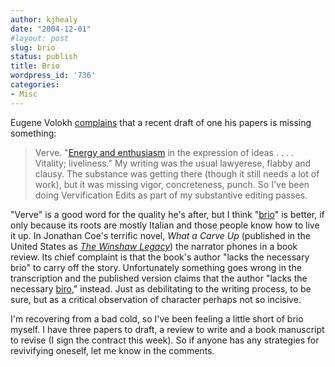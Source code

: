 ```yaml
---
author: kjhealy
date: "2004-12-01"
#layout: post
slug: brio
status: publish
title: Brio
wordpress_id: '736'
categories:
- Misc
---
```


Eugene Volokh [complains](http://volokh.com/archives/archive_2004_12_00.shtml#1101930018) that a recent draft of one his papers is missing something:

> Verve. "[Energy and enthusiasm](http://www.bartleby.com/61/30/V0073000.html) in the expression of ideas . . . . Vitality; liveliness." My writing was the usual lawyerese, flabby and clausy. The substance was getting there (though it still needs a lot of work), but it was missing vigor, concreteness, punch. So I've been doing Vervification Edits as part of my substantive editing passes.

"Verve" is a good word for the quality he's after, but I think "[brio](http://www.bartleby.com/61/57/B0485700.html)" is better, if only because its roots are mostly Italian and those people know how to live it up. In Jonathan Coe's terrific novel, *What a Carve Up* (published in the United States as [*The Winshaw Legacy*](http://www.amazon.com/exec/obidos/ASIN/0679754059/kieranhealysw-20/ref=nosim/)) the narrator phones in a book review. Its chief complaint is that the book's author "lacks the necessary brio" to carry off the story. Unfortunately something goes wrong in the transcription and the published version claims that the author "lacks the necessary [biro](http://en.wikipedia.org/wiki/Ballpoint_pen)," instead. Just as debilitating to the writing process, to be sure, but as a critical observation of character perhaps not so incisive.

I'm recovering from a bad cold, so I've been feeling a little short of brio myself. I have three papers to draft, a review to write and a book manuscript to revise (I sign the contract this week). So if anyone has any strategies for revivifying oneself, let me know in the comments.
